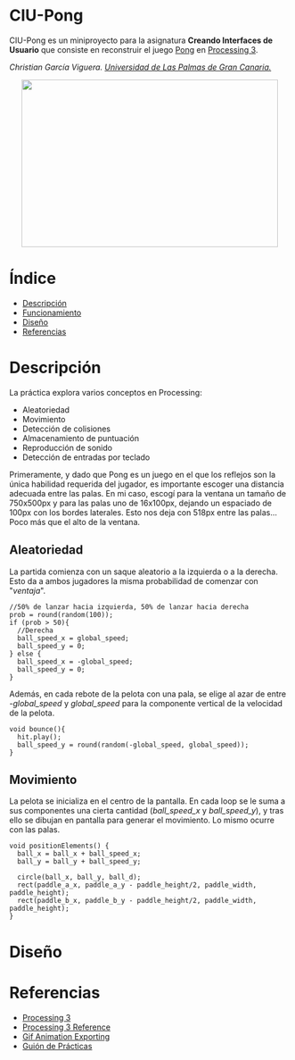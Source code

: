 # CIU-Pong

CIU-Pong es un miniproyecto para la asignatura **Creando Interfaces de Usuario** que consiste en reconstruir el juego [Pong](https://es.wikipedia.org/wiki/Pong) en [Processing 3](https://processing.org/).

*Christian García Viguera. [Universidad de Las Palmas de Gran Canaria.](https://www2.ulpgc.es/)*

<p align="center">
  <img width="460" height="300" src="https://github.com/Chgv99/Pong/blob/main/preview.gif">
</p>

# Índice
* [Descripción](https://github.com/Chgv99/CIU-Pong#Descripción)
* [Funcionamiento](https://github.com/Chgv99/CIU-Pong#Funcionamiento)
* [Diseño](https://github.com/Chgv99/CIU-Pong#Diseño)
* [Referencias](https://github.com/Chgv99/CIU-Pong#Referencias)

# Descripción

La práctica explora varios conceptos en Processing:
* Aleatoriedad
* Movimiento
* Detección de colisiones
* Almacenamiento de puntuación
* Reproducción de sonido
* Detección de entradas por teclado

Primeramente, y dado que Pong es un juego en el que los reflejos son la única habilidad requerida del jugador, es importante escoger una distancia adecuada entre las palas. En mi caso, escogí para la ventana un tamaño de 750x500px y para las palas uno de 16x100px, dejando un espaciado de 100px con los bordes laterales. Esto nos deja con 518px entre las palas... Poco más que el alto de la ventana.

## Aleatoriedad
La partida comienza con un saque aleatorio a la izquierda o a la derecha. Esto da a ambos jugadores la misma probabilidad de comenzar con "*ventaja*".

```processing
//50% de lanzar hacia izquierda, 50% de lanzar hacia derecha
prob = round(random(100));
if (prob > 50){
  //Derecha
  ball_speed_x = global_speed;
  ball_speed_y = 0;
} else {
  ball_speed_x = -global_speed;
  ball_speed_y = 0;
}
```
Además, en cada rebote de la pelota con una pala, se elige al azar de entre *-global_speed* y *global_speed* para la componente vertical de la velocidad de la pelota.
```processing
void bounce(){
  hit.play();
  ball_speed_y = round(random(-global_speed, global_speed));
}
```
## Movimiento
La pelota se inicializa en el centro de la pantalla. En cada loop se le suma a sus componentes una cierta cantidad (*ball_speed_x* y *ball_speed_y*), y tras ello se dibujan en pantalla para generar el movimiento. Lo mismo ocurre con las palas.
```processing
void positionElements() {
  ball_x = ball_x + ball_speed_x;
  ball_y = ball_y + ball_speed_y;
  
  circle(ball_x, ball_y, ball_d);
  rect(paddle_a_x, paddle_a_y - paddle_height/2, paddle_width, paddle_height);
  rect(paddle_b_x, paddle_b_y - paddle_height/2, paddle_width, paddle_height);
}
```
# Diseño

# Referencias
* [Processing 3](https://processing.org/)
* [Processing 3 Reference](https://processing.org/reference/)
* [Gif Animation Exporting](https://github.com/extrapixel/gif-animation)
* [Guión de Prácticas](https://ncvt-aep.ulpgc.es/cv/ulpgctp21/pluginfile.php/412240/mod_resource/content/37/CIU_Pr_cticas.pdf)

